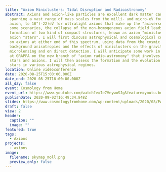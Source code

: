 ```yaml
---
title: "Axion Miniclusters: Tidal Disruption and Radioastronomy"
abstract: Axions and axion-like particles are excellent dark matter candidates,
  spanning a vast range of mass scales from the milli- and micro-eV for the QCD
  axion, to 10^(-22)eV for ultralight axions that make up the "axiverse". In
  some scenarios, the collapse of the non-homogeneous axion field leads to the
  formation of two kind of compact structures, known as axion "miniclusters" and
  axion "stars". I will first discuss astrophysical and cosmological constraints
  on axions at either end of this spectrum, using data from the cosmic microwave
  background anisotropies and the effects of miniclusters on the gravitational
  microlensing and on direct detection. I will anticipate some work in progress
  at GRAPPA on the new branch of "axion radio-astronomy" that involves neutron
  stars and axions. I will then assess the formation and the evolution of axion
  stars in various astrophysical regimes.
location: Online videoconference
date: 2020-08-25T15:00:00.000Z
date_end: 2020-08-25T16:00:00.000Z
all_day: false
event: Cosmology from Home
event_url: https://www.youtube.com/watch?v=Ie7VeywoSJg&feature=youtu.be
publishDate: 2020-09-02T16:49:34.848Z
slides: https://www.cosmologyfromhome.com/wp-content/uploads/2020/08/PAT_Slides_CfH2020_Luca_Visinelli.pdf
draft: false
view: 2
header:
  caption: ""
  image: ""
featured: true
tags:
  - Axions
projects:
  - axions
image:
  filename: skymap_moll.png
  preview_only: false
---
```

